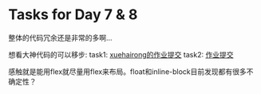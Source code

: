 # Tasks for Day 7 & 8

整体的代码冗余还是非常的多啊...

想看大神代码的可以移步:
task1: [xuehairong的作业提交](https://github.com/xuehairong/practice_baidu/tree/master/Layout)
task2: [作业提交](https://github.com/BitHub00/ife/tree/master/%E5%9F%BA%E7%A1%80%E5%AD%A6%E9%99%A2/day7-day8)

感触就是能用flex就尽量用flex来布局。float和inline-block目前发现都有很多不确定性？